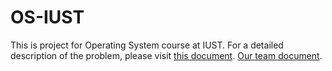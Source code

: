 # OS-IUST
This is project for Operating System course at IUST.
For a detailed description of the problem, please visit [this document](https://github.com/AmiraliFarazmand/xv6Project-OS-IUST/blob/master/OS_P1.pdf).
 <a href="https://github.com/AmiraliFarazmand/xv6Project-OS-IUST/blob/master/OS_project_PhseOne_amirali%20farazmanad-ehsan%20ahmadpoor%20(3).docx">Our team document</a>.
